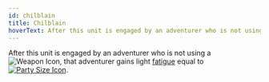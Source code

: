 ```yaml
---
id: chilblain
title: Chilblain
hoverText: After this unit is engaged by an adventurer who is not using a weapon type item, that adventurer gains light fatigue equal to party size.
---
```


After this unit is engaged by an adventurer who is not using a <img src="/icons/weapon.svg" alt="Weapon Icon" class="icon-svg" />, that adventurer gains light [fatigue](/docs/all/glossary/fatigue) equal to [<img src="/icons/party-size.svg" alt="Party Size Icon" class="icon-svg" />](/docs/all/glossary/party-size).
